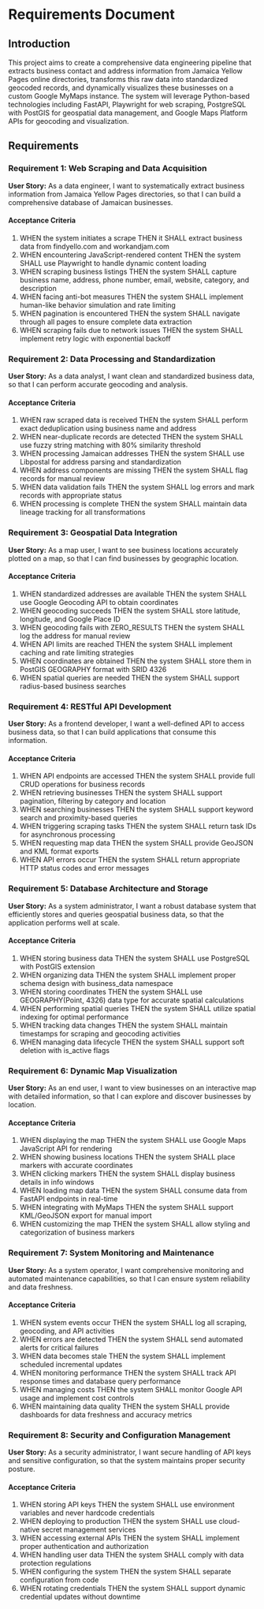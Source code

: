 # Requirements Document

## Introduction

This project aims to create a comprehensive data engineering pipeline that extracts business contact and address information from Jamaica Yellow Pages online directories, transforms this raw data into standardized geocoded records, and dynamically visualizes these businesses on a custom Google MyMaps instance. The system will leverage Python-based technologies including FastAPI, Playwright for web scraping, PostgreSQL with PostGIS for geospatial data management, and Google Maps Platform APIs for geocoding and visualization.

## Requirements

### Requirement 1: Web Scraping and Data Acquisition

**User Story:** As a data engineer, I want to systematically extract business information from Jamaica Yellow Pages directories, so that I can build a comprehensive database of Jamaican businesses.

#### Acceptance Criteria

1. WHEN the system initiates a scrape THEN it SHALL extract business data from findyello.com and workandjam.com
2. WHEN encountering JavaScript-rendered content THEN the system SHALL use Playwright to handle dynamic content loading
3. WHEN scraping business listings THEN the system SHALL capture business name, address, phone number, email, website, category, and description
4. WHEN facing anti-bot measures THEN the system SHALL implement human-like behavior simulation and rate limiting
5. WHEN pagination is encountered THEN the system SHALL navigate through all pages to ensure complete data extraction
6. WHEN scraping fails due to network issues THEN the system SHALL implement retry logic with exponential backoff

### Requirement 2: Data Processing and Standardization

**User Story:** As a data analyst, I want clean and standardized business data, so that I can perform accurate geocoding and analysis.

#### Acceptance Criteria

1. WHEN raw scraped data is received THEN the system SHALL perform exact deduplication using business name and address
2. WHEN near-duplicate records are detected THEN the system SHALL use fuzzy string matching with 80% similarity threshold
3. WHEN processing Jamaican addresses THEN the system SHALL use Libpostal for address parsing and standardization
4. WHEN address components are missing THEN the system SHALL flag records for manual review
5. WHEN data validation fails THEN the system SHALL log errors and mark records with appropriate status
6. WHEN processing is complete THEN the system SHALL maintain data lineage tracking for all transformations

### Requirement 3: Geospatial Data Integration

**User Story:** As a map user, I want to see business locations accurately plotted on a map, so that I can find businesses by geographic location.

#### Acceptance Criteria

1. WHEN standardized addresses are available THEN the system SHALL use Google Geocoding API to obtain coordinates
2. WHEN geocoding succeeds THEN the system SHALL store latitude, longitude, and Google Place ID
3. WHEN geocoding fails with ZERO_RESULTS THEN the system SHALL log the address for manual review
4. WHEN API limits are reached THEN the system SHALL implement caching and rate limiting strategies
5. WHEN coordinates are obtained THEN the system SHALL store them in PostGIS GEOGRAPHY format with SRID 4326
6. WHEN spatial queries are needed THEN the system SHALL support radius-based business searches

### Requirement 4: RESTful API Development

**User Story:** As a frontend developer, I want a well-defined API to access business data, so that I can build applications that consume this information.

#### Acceptance Criteria

1. WHEN API endpoints are accessed THEN the system SHALL provide full CRUD operations for business records
2. WHEN retrieving businesses THEN the system SHALL support pagination, filtering by category and location
3. WHEN searching businesses THEN the system SHALL support keyword search and proximity-based queries
4. WHEN triggering scraping tasks THEN the system SHALL return task IDs for asynchronous processing
5. WHEN requesting map data THEN the system SHALL provide GeoJSON and KML format exports
6. WHEN API errors occur THEN the system SHALL return appropriate HTTP status codes and error messages

### Requirement 5: Database Architecture and Storage

**User Story:** As a system administrator, I want a robust database system that efficiently stores and queries geospatial business data, so that the application performs well at scale.

#### Acceptance Criteria

1. WHEN storing business data THEN the system SHALL use PostgreSQL with PostGIS extension
2. WHEN organizing data THEN the system SHALL implement proper schema design with business_data namespace
3. WHEN storing coordinates THEN the system SHALL use GEOGRAPHY(Point, 4326) data type for accurate spatial calculations
4. WHEN performing spatial queries THEN the system SHALL utilize spatial indexing for optimal performance
5. WHEN tracking data changes THEN the system SHALL maintain timestamps for scraping and geocoding activities
6. WHEN managing data lifecycle THEN the system SHALL support soft deletion with is_active flags

### Requirement 6: Dynamic Map Visualization

**User Story:** As an end user, I want to view businesses on an interactive map with detailed information, so that I can explore and discover businesses by location.

#### Acceptance Criteria

1. WHEN displaying the map THEN the system SHALL use Google Maps JavaScript API for rendering
2. WHEN showing business locations THEN the system SHALL place markers with accurate coordinates
3. WHEN clicking markers THEN the system SHALL display business details in info windows
4. WHEN loading map data THEN the system SHALL consume data from FastAPI endpoints in real-time
5. WHEN integrating with MyMaps THEN the system SHALL support KML/GeoJSON export for manual import
6. WHEN customizing the map THEN the system SHALL allow styling and categorization of business markers

### Requirement 7: System Monitoring and Maintenance

**User Story:** As a system operator, I want comprehensive monitoring and automated maintenance capabilities, so that I can ensure system reliability and data freshness.

#### Acceptance Criteria

1. WHEN system events occur THEN the system SHALL log all scraping, geocoding, and API activities
2. WHEN errors are detected THEN the system SHALL send automated alerts for critical failures
3. WHEN data becomes stale THEN the system SHALL implement scheduled incremental updates
4. WHEN monitoring performance THEN the system SHALL track API response times and database query performance
5. WHEN managing costs THEN the system SHALL monitor Google API usage and implement cost controls
6. WHEN maintaining data quality THEN the system SHALL provide dashboards for data freshness and accuracy metrics

### Requirement 8: Security and Configuration Management

**User Story:** As a security administrator, I want secure handling of API keys and sensitive configuration, so that the system maintains proper security posture.

#### Acceptance Criteria

1. WHEN storing API keys THEN the system SHALL use environment variables and never hardcode credentials
2. WHEN deploying to production THEN the system SHALL use cloud-native secret management services
3. WHEN accessing external APIs THEN the system SHALL implement proper authentication and authorization
4. WHEN handling user data THEN the system SHALL comply with data protection regulations
5. WHEN configuring the system THEN the system SHALL separate configuration from code
6. WHEN rotating credentials THEN the system SHALL support dynamic credential updates without downtime